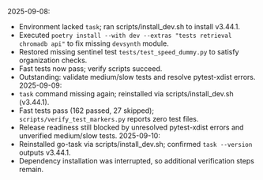 2025-09-08:
- Environment lacked `task`; ran scripts/install_dev.sh to install v3.44.1.
- Executed `poetry install --with dev --extras "tests retrieval chromadb api"` to fix missing `devsynth` module.
- Restored missing sentinel test `tests/test_speed_dummy.py` to satisfy organization checks.
- Fast tests now pass; verify scripts succeed.
- Outstanding: validate medium/slow tests and resolve pytest-xdist errors.
2025-09-09:
- `task` command missing again; reinstalled via scripts/install_dev.sh (v3.44.1).
- Fast tests pass (162 passed, 27 skipped); `scripts/verify_test_markers.py` reports zero test files.
- Release readiness still blocked by unresolved pytest-xdist errors and unverified medium/slow tests.
2025-09-10:
- Reinstalled go-task via scripts/install_dev.sh; confirmed `task --version` outputs v3.44.1.
- Dependency installation was interrupted, so additional verification steps remain.
